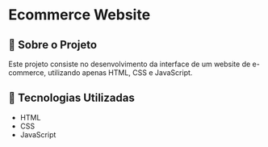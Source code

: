 # Ecommerce Website

## 📌 Sobre o Projeto

Este projeto consiste no desenvolvimento da interface de um website de e-commerce, utilizando apenas HTML, CSS e JavaScript.

## 🚀 Tecnologias Utilizadas

- HTML
- CSS
- JavaScript
